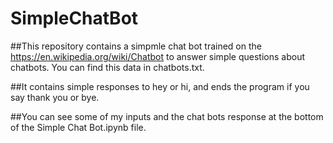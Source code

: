 # SimpleChatBot
##This repository contains a simpmle chat bot trained on the https://en.wikipedia.org/wiki/Chatbot to answer simple questions about chatbots. You can find this data in chatbots.txt.

##It contains simple responses to hey or hi, and ends the program if you say thank you or bye.

##You can see some of my inputs and the chat bots response at the bottom of the Simple Chat Bot.ipynb file.
